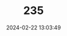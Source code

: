 ---
title: "235"
category: "Acipenser persicus"
draft: false
date: 2024-02-22 13:03:49
languages:
  English: ["Persian Sturgeon"]
---